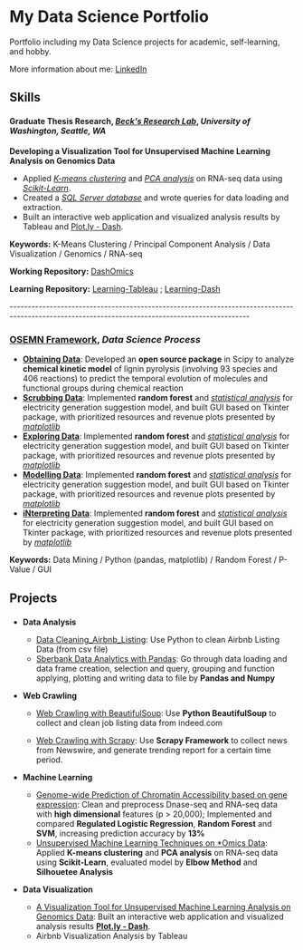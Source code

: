 # My Data Science Portfolio
Portfolio including my Data Science projects for academic, self-learning, and hobby.

More information about me: [LinkedIn](https://www.linkedin.com/in/berkmonder/)

## <p>**Skills**

#### Graduate Thesis Research, [*Beck's Research Lab*](http://faculty.washington.edu/dacb/), *University of Washington, Seattle, WA*

**Developing a Visualization Tool for Unsupervised Machine Learning Analysis on Genomics Data**

- Applied <u>*K-means clustering*</u> and <u>*PCA analysis*</u> on RNA-seq data using  <u>*Scikit-Learn*</u>.
- Created a <u>*SQL Server database*</u>  and wrote queries for data loading and extraction.
- Built an interactive web application and visualized analysis results by Tableau and [Plot.ly - Dash](https://plot.ly/products/dash/).

**Keywords:** K-Means Clustering / Principal Component Analysis / Data Visualization / Genomics / RNA-seq

**Working Repository:** [DashOmics](https://github.com/BeckResearchLab/DashOmics)

**Learning Repository:** [Learning-Tableau](https://github.com/JiayuanGuo/Learning-Tableau) ; [Learning-Dash](https://github.com/JiayuanGuo/Learning-Dash)

<p>------------------------------------------------------------------------------------------------------------------------------------------------

### **[OSEMN Framework](https://github.com/berkmonder/dataScience-portfolio/tree/main/OSEMN)**, *Data Science Process*

* **[Obtaining Data](https://github.com/berkmonder/dataScience-portfolio/tree/main/OSEMN/1-Obtain/)**: Developed an **open source package** in Scipy to analyze **chemical kinetic model** of lignin pyrolysis (involving 93 species and 406 reactions) to predict the temporal evolution of molecules and functional groups during chemical reaction
* **[Scrubbing Data](https://github.com/berkmonder/dataScience-portfolio/tree/main/OSEMN/2-Scrub/)**: Implemented **random forest** and <u>*statistical analysis*</u> for electricity generation suggestion model, and built GUI based on Tkinter package, with prioritized resources and revenue plots presented by <u>*matplotlib*</u>
* **[Exploring Data](https://github.com/berkmonder/dataScience-portfolio/tree/main/OSEMN/3-Explore/)**: Implemented **random forest** and <u>*statistical analysis*</u> for electricity generation suggestion model, and built GUI based on Tkinter package, with prioritized resources and revenue plots presented by <u>*matplotlib*</u>
* **[Modelling Data](https://github.com/berkmonder/dataScience-portfolio/tree/main/OSEMN/4-Model/)**: Implemented **random forest** and <u>*statistical analysis*</u> for electricity generation suggestion model, and built GUI based on Tkinter package, with prioritized resources and revenue plots presented by <u>*matplotlib*</u>
* **[iNterpreting Data](https://github.com/berkmonder/dataScience-portfolio/tree/main/OSEMN/5-iNterpret/)**: Implemented **random forest** and <u>*statistical analysis*</u> for electricity generation suggestion model, and built GUI based on Tkinter package, with prioritized resources and revenue plots presented by <u>*matplotlib*</u>

**Keywords:** Data Mining / Python (pandas, matplotlib) / Random Forest / P-Value / GUI

<p>

## <p>**Projects**

* **Data Analysis**
  * [Data Cleaning_Airbnb_Listing](https://github.com/JiayuanGuo/Data-Science-Portfolio/tree/master/Miniprojects/1.Data_Cleaning_AIrbnb_Listing): Use Python to clean Airbnb Listing Data (from csv file)
  * [Sberbank Data Analytics with Pandas](https://github.com/JiayuanGuo/Data-Science-Portfolio/tree/master/Miniprojects/4.Sberbank_Data_Processing): Go through data loading and data frame creation, selection and query, grouping and function applying, plotting and writing data to file by **Pandas and Numpy**

* **Web Crawling**

  * [Web Crawling with BeautifulSoup](https://github.com/JiayuanGuo/Data-Science-Portfolio/tree/master/Miniprojects/2.Web_Crawling_Indeed_Jobs): Use **Python BeautifulSoup** to collect and clean job listing data from indeed.com

  * [Web Crawling with Scrapy](https://github.com/JiayuanGuo/TrendKeeper): Use **Scrapy Framework** to collect news from Newswire, and generate trending report for a certain time period.

* **Machine Learning**

  * [Genome-wide Prediction of Chromatin Accessibility based on gene expression](https://github.com/JiayuanGuo/Machine-Learning-Methods-biost/tree/master/ClassProject): Clean and preprocess Dnase-seq and RNA-seq data with **high dimensional** features (p > 20,000); Implemented and compared **Regulated Logistic Regression**, **Random Forest** and **SVM**, increasing prediction accuracy by **13%**
  * [Unsupervised Machine Learning Techniques on *Omics Data](https://github.com/BeckResearchLab/DashOmics): Applied **K-means clustering** and **PCA analysis** on RNA-seq data using **Scikit-Learn**, evaluated model by **Elbow Method** and **Silhouetee Analysis**

* **Data Visualization**

  * [A Visualization Tool for Unsupervised Machine Learning Analysis on Genomics Data](https://github.com/BeckResearchLab/DashOmics): Built an interactive web application and visualized analysis results  [**Plot.ly - Dash**](https://plot.ly/products/dash/).
  * Airbnb Visualization Analysis by Tableau

